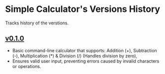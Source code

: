 # Simple Calculator's Versions History
Tracks history of the verstions.

## [v0.1.0](https://github.com/pranavdharkar/simple_calculator/tree/v0.1.0)

- Basic command-line calculator that supports: Addition (+), Subtraction (-), Multiplication (*) & Division (/) (Handles division by zero),
- Ensures valid user input, preventing errors caused by invalid characters or operations.